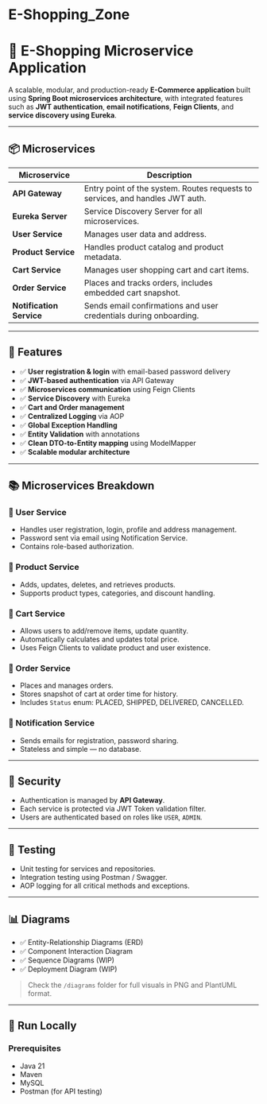 # E-Shopping_Zone
# 🛒 E-Shopping Microservice Application

A scalable, modular, and production-ready **E-Commerce application** built using **Spring Boot microservices architecture**, with integrated features such as **JWT authentication**, **email notifications**, **Feign Clients**, and **service discovery using Eureka**.

---

## 📦 Microservices

| Microservice        | Description                                                                 |
|---------------------|-----------------------------------------------------------------------------|
| **API Gateway**     | Entry point of the system. Routes requests to services, and handles JWT auth. |
| **Eureka Server**   | Service Discovery Server for all microservices.                            |
| **User Service**    | Manages user data and address.                                              |
| **Product Service** | Handles product catalog and product metadata.                              |
| **Cart Service**    | Manages user shopping cart and cart items.                                 |
| **Order Service**   | Places and tracks orders, includes embedded cart snapshot.                 |
| **Notification Service** | Sends email confirmations and user credentials during onboarding.     |

---

## 🎯 Features

- ✅ **User registration & login** with email-based password delivery
- ✅ **JWT-based authentication** via API Gateway
- ✅ **Microservices communication** using Feign Clients
- ✅ **Service Discovery** with Eureka
- ✅ **Cart and Order management**
- ✅ **Centralized Logging** via AOP
- ✅ **Global Exception Handling**
- ✅ **Entity Validation** with annotations
- ✅ **Clean DTO-to-Entity mapping** using ModelMapper
- ✅ **Scalable modular architecture**

---

## 📚 Microservices Breakdown

### 📌 User Service
- Handles user registration, login, profile and address management.
- Password sent via email using Notification Service.
- Contains role-based authorization.

### 📌 Product Service
- Adds, updates, deletes, and retrieves products.
- Supports product types, categories, and discount handling.

### 📌 Cart Service
- Allows users to add/remove items, update quantity.
- Automatically calculates and updates total price.
- Uses Feign Clients to validate product and user existence.

### 📌 Order Service
- Places and manages orders.
- Stores snapshot of cart at order time for history.
- Includes `Status` enum: PLACED, SHIPPED, DELIVERED, CANCELLED.

### 📌 Notification Service
- Sends emails for registration, password sharing.
- Stateless and simple — no database.

---

## 🔐 Security

- Authentication is managed by **API Gateway**.
- Each service is protected via JWT Token validation filter.
- Users are authenticated based on roles like `USER`, `ADMIN`.

---

## 🧪 Testing

- Unit testing for services and repositories.
- Integration testing using Postman / Swagger.
- AOP logging for all critical methods and exceptions.

---

## 📊 Diagrams

- ✅ Entity-Relationship Diagrams (ERD)
- ✅ Component Interaction Diagram
- ✅ Sequence Diagrams (WIP)
- ✅ Deployment Diagram (WIP)

> Check the `/diagrams` folder for full visuals in PNG and PlantUML format.

---

## 🚀 Run Locally

### Prerequisites
- Java 21
- Maven
- MySQL
- Postman (for API testing)
